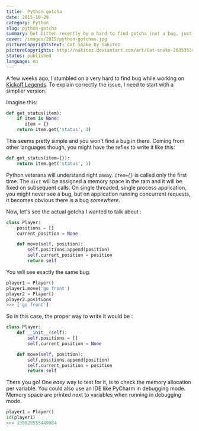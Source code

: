 ```yaml
---
title:  Python gotcha
date: 2015-10-29
category: Python
slug: python-gotcha
summary: Got bitten recently by a hard to find gotcha (not a bug, just something that you need to keep in mind). I invite you to read further, so you don't loose your time too!
cover: /images/2015/python-gotchas.jpg
pictureCopyrightsText: Cat Snake by nakitez
pictureCopyrights: http://nakitez.deviantart.com/art/Cat-snake-263535345
status: published
language: en
---
```


A few weeks ago, I stumbled on a very hard to find bug while working on [Kickoff Legends](https://www.kickofflegends.com).
To explain correctly the issue, I need to start with a simplier version.

Imagine this:

```python
def get_status(item):
    if item is None:
       item = {}
    return item.get('status', 1)
```

This seems pretty simple and you won't find a bug in there.
Coming from other languages though, you might have the reflex to write it like this:

```python
def get_status(item={}):
    return item.get('status', 1)
```

Python veterans will understand right away. *`item={}`* is called only the first time. The *`dict`* will be assigned a memory space in the ram and it will be fixed on subsequent calls.
On single threaded, single process application, you might never see a bug, but on application running concurrent requests, it becomes obvious there is a bug _somewhere_.

Now, let's see the actual gotcha I wanted to talk about :

```python
class Player:
    positions = []
    current_position = None

    def move(self, position):
        self.positions.append(position)
        self.current_position = position
        return self
```

You will see exactly the same bug.

```python
player1 = Player()
player1.move('go front')
player2 = Player()
player2.positions
>>> ['go front']
```

So in this case, the proper way to write it would be :

```python
class Player:
    def __init__(self):
        self.positions = []
        self.current_position = None

    def move(self, position):
        self.positions.append(position)
        self.current_position = position
        return self
```

There you go! One _easy_ way to test for it, is to check the memory allocation per variable. You could also use an IDE like PyCharm in debugging mode. Memory space are printed next to variables when running in debugging mode.

```python
player1 = Player()
id(player1)
>>> 139828555449984
```
